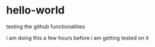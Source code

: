 # hello-world
testing the github functionalities

i am doing this a few hours before i am getting tested on it
